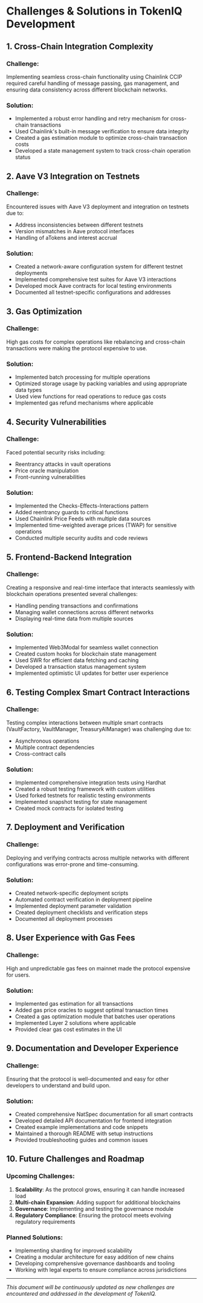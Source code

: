 # Challenges & Solutions in TokenIQ Development

## 1. Cross-Chain Integration Complexity

### Challenge:
Implementing seamless cross-chain functionality using Chainlink CCIP required careful handling of message passing, gas management, and ensuring data consistency across different blockchain networks.

### Solution:
- Implemented a robust error handling and retry mechanism for cross-chain transactions
- Used Chainlink's built-in message verification to ensure data integrity
- Created a gas estimation module to optimize cross-chain transaction costs
- Developed a state management system to track cross-chain operation status

## 2. Aave V3 Integration on Testnets

### Challenge:
Encountered issues with Aave V3 deployment and integration on testnets due to:
- Address inconsistencies between different testnets
- Version mismatches in Aave protocol interfaces
- Handling of aTokens and interest accrual

### Solution:
- Created a network-aware configuration system for different testnet deployments
- Implemented comprehensive test suites for Aave V3 interactions
- Developed mock Aave contracts for local testing environments
- Documented all testnet-specific configurations and addresses

## 3. Gas Optimization

### Challenge:
High gas costs for complex operations like rebalancing and cross-chain transactions were making the protocol expensive to use.

### Solution:
- Implemented batch processing for multiple operations
- Optimized storage usage by packing variables and using appropriate data types
- Used view functions for read operations to reduce gas costs
- Implemented gas refund mechanisms where applicable

## 4. Security Vulnerabilities

### Challenge:
Faced potential security risks including:
- Reentrancy attacks in vault operations
- Price oracle manipulation
- Front-running vulnerabilities

### Solution:
- Implemented the Checks-Effects-Interactions pattern
- Added reentrancy guards to critical functions
- Used Chainlink Price Feeds with multiple data sources
- Implemented time-weighted average prices (TWAP) for sensitive operations
- Conducted multiple security audits and code reviews

## 5. Frontend-Backend Integration

### Challenge:
Creating a responsive and real-time interface that interacts seamlessly with blockchain operations presented several challenges:
- Handling pending transactions and confirmations
- Managing wallet connections across different networks
- Displaying real-time data from multiple sources

### Solution:
- Implemented Web3Modal for seamless wallet connection
- Created custom hooks for blockchain state management
- Used SWR for efficient data fetching and caching
- Developed a transaction status management system
- Implemented optimistic UI updates for better user experience

## 6. Testing Complex Smart Contract Interactions

### Challenge:
Testing complex interactions between multiple smart contracts (VaultFactory, VaultManager, TreasuryAIManager) was challenging due to:
- Asynchronous operations
- Multiple contract dependencies
- Cross-contract calls

### Solution:
- Implemented comprehensive integration tests using Hardhat
- Created a robust testing framework with custom utilities
- Used forked testnets for realistic testing environments
- Implemented snapshot testing for state management
- Created mock contracts for isolated testing

## 7. Deployment and Verification

### Challenge:
Deploying and verifying contracts across multiple networks with different configurations was error-prone and time-consuming.

### Solution:
- Created network-specific deployment scripts
- Automated contract verification in deployment pipeline
- Implemented deployment parameter validation
- Created deployment checklists and verification steps
- Documented all deployment processes

## 8. User Experience with Gas Fees

### Challenge:
High and unpredictable gas fees on mainnet made the protocol expensive for users.

### Solution:
- Implemented gas estimation for all transactions
- Added gas price oracles to suggest optimal transaction times
- Created a gas optimization module that batches user operations
- Implemented Layer 2 solutions where applicable
- Provided clear gas cost estimates in the UI

## 9. Documentation and Developer Experience

### Challenge:
Ensuring that the protocol is well-documented and easy for other developers to understand and build upon.

### Solution:
- Created comprehensive NatSpec documentation for all smart contracts
- Developed detailed API documentation for frontend integration
- Created example implementations and code snippets
- Maintained a thorough README with setup instructions
- Provided troubleshooting guides and common issues

## 10. Future Challenges and Roadmap

### Upcoming Challenges:
1. **Scalability**: As the protocol grows, ensuring it can handle increased load
2. **Multi-chain Expansion**: Adding support for additional blockchains
3. **Governance**: Implementing and testing the governance module
4. **Regulatory Compliance**: Ensuring the protocol meets evolving regulatory requirements

### Planned Solutions:
- Implementing sharding for improved scalability
- Creating a modular architecture for easy addition of new chains
- Developing comprehensive governance dashboards and tooling
- Working with legal experts to ensure compliance across jurisdictions

---

*This document will be continuously updated as new challenges are encountered and addressed in the development of TokenIQ.*
